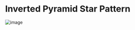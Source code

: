 # Inverted Pyramid Star Pattern
![image](https://user-images.githubusercontent.com/75837613/135946748-dc2dd0d4-af88-485d-b24a-d0b05be9c6b4.png)
